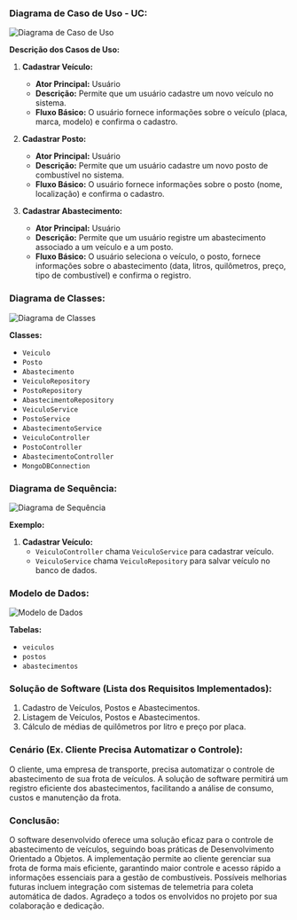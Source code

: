 ### Diagrama de Caso de Uso - UC:

![Diagrama de Caso de Uso](link_para_imagem_do_diagrama_de_caso_de_uso)

**Descrição dos Casos de Uso:**
1. **Cadastrar Veículo:**
   - **Ator Principal:** Usuário
   - **Descrição:** Permite que um usuário cadastre um novo veículo no sistema.
   - **Fluxo Básico:** O usuário fornece informações sobre o veículo (placa, marca, modelo) e confirma o cadastro.

2. **Cadastrar Posto:**
   - **Ator Principal:** Usuário
   - **Descrição:** Permite que um usuário cadastre um novo posto de combustível no sistema.
   - **Fluxo Básico:** O usuário fornece informações sobre o posto (nome, localização) e confirma o cadastro.

3. **Cadastrar Abastecimento:**
   - **Ator Principal:** Usuário
   - **Descrição:** Permite que um usuário registre um abastecimento associado a um veículo e a um posto.
   - **Fluxo Básico:** O usuário seleciona o veículo, o posto, fornece informações sobre o abastecimento (data, litros, quilômetros, preço, tipo de combustível) e confirma o registro.

### Diagrama de Classes:

![Diagrama de Classes](link_para_imagem_do_diagrama_de_classes)

**Classes:**
- `Veiculo`
- `Posto`
- `Abastecimento`
- `VeiculoRepository`
- `PostoRepository`
- `AbastecimentoRepository`
- `VeiculoService`
- `PostoService`
- `AbastecimentoService`
- `VeiculoController`
- `PostoController`
- `AbastecimentoController`
- `MongoDBConnection`

### Diagrama de Sequência:

![Diagrama de Sequência](link_para_imagem_do_diagrama_de_sequencia)

**Exemplo:**
1. **Cadastrar Veículo:**
   - `VeiculoController` chama `VeiculoService` para cadastrar veículo.
   - `VeiculoService` chama `VeiculoRepository` para salvar veículo no banco de dados.

### Modelo de Dados:

![Modelo de Dados](link_para_imagem_do_modelo_de_dados)

**Tabelas:**
- `veiculos`
- `postos`
- `abastecimentos`

### Solução de Software (Lista dos Requisitos Implementados):

1. Cadastro de Veículos, Postos e Abastecimentos.
2. Listagem de Veículos, Postos e Abastecimentos.
3. Cálculo de médias de quilômetros por litro e preço por placa.

### Cenário (Ex. Cliente Precisa Automatizar o Controle):

O cliente, uma empresa de transporte, precisa automatizar o controle de abastecimento de sua frota de veículos. A solução de software permitirá um registro eficiente dos abastecimentos, facilitando a análise de consumo, custos e manutenção da frota.

### Conclusão:

O software desenvolvido oferece uma solução eficaz para o controle de abastecimento de veículos, seguindo boas práticas de Desenvolvimento Orientado a Objetos. A implementação permite ao cliente gerenciar sua frota de forma mais eficiente, garantindo maior controle e acesso rápido a informações essenciais para a gestão de combustíveis. Possíveis melhorias futuras incluem integração com sistemas de telemetria para coleta automática de dados. Agradeço a todos os envolvidos no projeto por sua colaboração e dedicação.